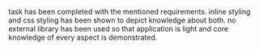 task has been completed with the mentioned requirements.
inline styling and css styling has been shown to depict knowledge about both.
no external library has been used so that application is light and core knowledge of every aspect is demonstrated.